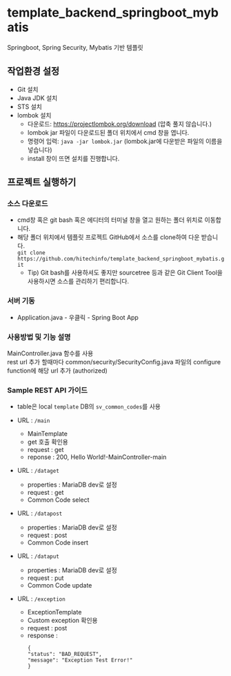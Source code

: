 # template_backend_springboot_mybatis
Springboot, Spring Security, Mybatis 기반 템플릿

## 작업환경 설정
* Git 설치
* Java JDK 설치
* STS 설치
* lombok 설치
  * 다운로드: https://projectlombok.org/download (압축 풀지 않습니다.)
  * lombok jar 파일이 다운로드된 폴더 위치에서 cmd 창을 엽니다. 
  * 명령어 입력: `java -jar lombok.jar` (lombok.jar에 다운받은 파일의 이름을 넣습니다)
  * install 창이 뜨면 설치를 진행합니다.

## 프로젝트 실행하기
### 소스 다운로드
* cmd창 혹은 git bash 혹은 에디터의 터미널 창을 열고 원하는 폴더 위치로 이동합니다.  
* 해당 폴더 위치에서 템플릿 프로젝트 GitHub에서 소스를 clone하여 다운 받습니다.  
  `git clone https://github.com/hitechinfo/template_backend_springboot_mybatis.git`
  * Tip) Git bash를 사용하셔도 좋지만 sourcetree 등과 같은 Git Client Tool을 사용하시면 소스를 관리하기 편리합니다.   
### 서버 기동
* Application.java - 우클릭 - Spring Boot App


### 사용방법 및 기능 설명
MainController.java 함수를 사용  
rest url 추가 할때마다 common/security/SecurityConfig.java 파일의 configure function에 해당 url 추가 (authorized)

### Sample REST API 가이드
* table은 local `template` DB의 `sv_common_codes`를 사용  

* URL : `/main`
  * MainTemplate  
  * get 호출 확인용
  * request : get  
  * reponse : 200, Hello World!-MainController-main  

* URL : `/dataget`
  * properties : MariaDB dev로 설정 
  * request : get  
  * Common Code select

  
* URL : `/datapost`
  * properties : MariaDB dev로 설정 
  * request : post  
  * Common Code insert

  
* URL : `/dataput`
  * properties : MariaDB dev로 설정 
  * request : put  
  * Common Code update


* URL : `/exception`
  * ExceptionTemplate  
  * Custom exception 확인용  
  * request : post  
  * response :  
    ```
    {  
    "status": "BAD_REQUEST",  
    "message": "Exception Test Error!"  
    }
    ```
